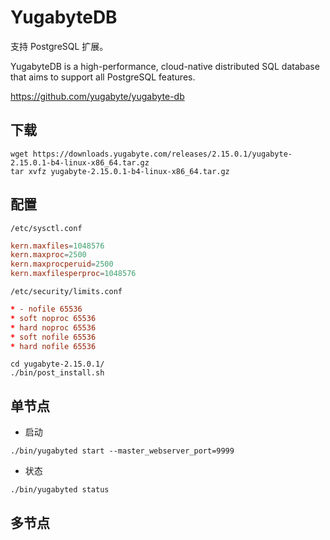 # YugabyteDB

支持 PostgreSQL 扩展。

YugabyteDB is a high-performance, cloud-native distributed SQL database that aims to support all PostgreSQL features.

https://github.com/yugabyte/yugabyte-db

## 下载

```shell
wget https://downloads.yugabyte.com/releases/2.15.0.1/yugabyte-2.15.0.1-b4-linux-x86_64.tar.gz
tar xvfz yugabyte-2.15.0.1-b4-linux-x86_64.tar.gz
```

## 配置

`/etc/sysctl.conf`

```conf
kern.maxfiles=1048576
kern.maxproc=2500
kern.maxprocperuid=2500
kern.maxfilesperproc=1048576
```

`/etc/security/limits.conf`
```conf
* - nofile 65536
* soft noproc 65536
* hard noproc 65536
* soft nofile 65536
* hard nofile 65536
```

```shell
cd yugabyte-2.15.0.1/
./bin/post_install.sh
```

## 单节点

* 启动
```shell
./bin/yugabyted start --master_webserver_port=9999
```

* 状态

```shell
./bin/yugabyted status
```

## 多节点

